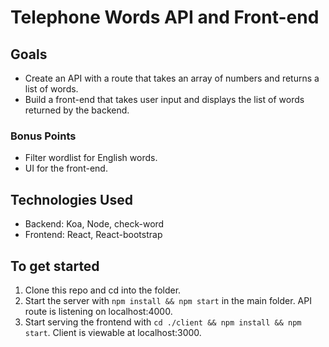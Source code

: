 # Telephone Words API and Front-end

## Goals
+ Create an API with a route that takes an array of numbers and returns a list of words.
+ Build a front-end that takes user input and displays the list of words returned by the backend.

### Bonus Points
+ Filter wordlist for English words.
+ UI for the front-end.

## Technologies Used
- Backend: Koa, Node, check-word
- Frontend: React, React-bootstrap

## To get started
1. Clone this repo and cd into the folder.
2. Start the server with ```npm install && npm start``` in the main folder. API route is listening on localhost:4000.
3. Start serving the frontend with ```cd ./client && npm install && npm start```. Client is viewable at localhost:3000.
